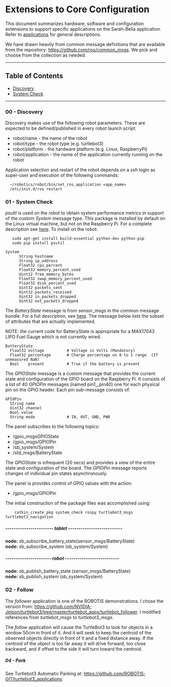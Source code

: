 # Extensions to Core Configuration

This document summarizes hardware, software and configuration extensions to support specific applications on the Sarah-Bella application.
Refer to [applications](http://github.com/chuckcoughlin/sarah-bella/tree/master/docs/applications.md) for general descriptions.

We have drawn heavily from common message definitions that are available from the repository: https://github.com/ros/common_msgs. We pick and choose from
the collection as needed.

***************************************************************
## Table of Contents <a id="table-of-contents"></a>
  * [Discovery](#discovery)
  * [System Check](#systemcheck)

*********************************************************
### 00 - Discovery <a id="discovery"></a>
Discovery makes use of the following robot parameters. These are
 expected to be defined/published in every robot launch script:

* robot/name  - the name of the robot
* robot/type  - the robot type (e.g. turtlebot3)
* robot/platform - the hardware platform (e.g. Linux, RaspberryPi)
* robot/application - the name of the application currently running on the robot

Application selection and restart of the robot depends on a *ssh* login as super-user and execution of the following commands:
```
  ~/robotics/robot/bin/set_ros_application <app_name>
  /etc/init.d/ros restart
```


### 01 - System Check <a id="systemcheck"></a>

*psutil* is used on the robot to obtain system performance metrics in support of the custom *System* message type. This package is installed by default on the Linux virtual machine, but not on the
Raspberry Pi. For a complete description see [here](https://psutil.readthedocs.io/en/latest). To install on the robot:
```
   sudo apt-get install build-essential python-dev python-pip
   sudo pip install psutil
```

```
System
      String hostname
      String ip_address
      Float32 cpu_percent
      Float32 memory_percent_used
      Uint32 free_memory_bytes
      Float32 swap_memory_percent_used
      Float32 disk_percent_used
      Uint32 packets_sent
      Uint32 packets_received
      Uint32 in_packets_dropped
      Uint32 out_packets_dropped
```
The *BatteryState* message is from sensor_msgs in the common message bundle. For a full description, see
[here](http://docs.ros.org/api/sensor_msgs/html/msg/BatteryState.html). The message below lists the subset
of attributes that are actually implemented.

NOTE: the current code for BatteryState
is appropriate for a MAX17043 LIPO Fuel Gauge which is not currently wired.

```
BatteryState
  Float32 voltage          # Voltage in Volts (Mandatory)
  Float32 percentage       # Charge percentage on 0 to 1 range  (If unmeasured NaN)
  Bool    present          # True if the battery is present
```

The *GPIOState* message is a custom message that provides the current state and configuration of the GPIO board on the Raspberry Pi.
It consists of a list of 40 *GPIOPin* messages (named pin1,,,pin40) one for each physical pin on the GPIO header. Each pin sub-message consists of:

```
GPIOPin
  String name
  Uint32 channel
  Bool value
  String mode              # IN, OUT, GND, PWR
```
The panel subscribes to the following topics:
 * /gpio_msgsGPIOState
 * /gpio_msgs/GPIOPin
 * /sb_system/System
 * /std_msgs/BatteryState

The *GPIOState* is infrequent (20 secs) and provides a view of the entire state and configuration of the board. The *GPIOPin* message reports changes of individual
pin states asynchronously.

The panel is provides control of GPIO values with the action:
 * /gpio_msgs/GPIOPin

The initial construction of the package files was accomplished using:
```
    catkin_create_pkg system_check rospy turtlebot3_msgs  turtlebot3_navigation
```

##### ----------------------- tablet --------------------------<br/>
**node:** sb_subscribe_battery_state(sensor_msgs/BatteryState)<br/>
**node:** sb_subscribe_system (sb_system/System)<br/>

##### ---------------------- robot  --------------------------<br/>
**node:** sb_publish_battery_state (sensor_msgs/BatteryState)<br/>
**node:** sb_publish_system (sb_system/System)<br/>

### 02 - Follow <a id="follow"></a>
 The *follower* application is one of the ROBOTIS demonstrations. I chose the version from: https://github.com/NVIDIA-Jetson/turtlebot3/tree/master/turtlebot_apps/turtlebot_follower. I modified references from *turtlebot_msgs* to *turtlebot3_msgs*.

 The *follow* application will cause the TurtleBot3 to look for objects in a window 50cm in front of it. And it will seek to keep the centroid of the observed objects directly in front of it and a fixed distance away. If the centroid of the object is too far away it will drive forward, too close backward, and if offset to the side it will turn toward the centroid.

##### 04 - Park <a id="park"></a>
See Turtlebot3 Automatic Parking at: https://github.com/ROBOTIS-GIT/turtlebot3_applications
